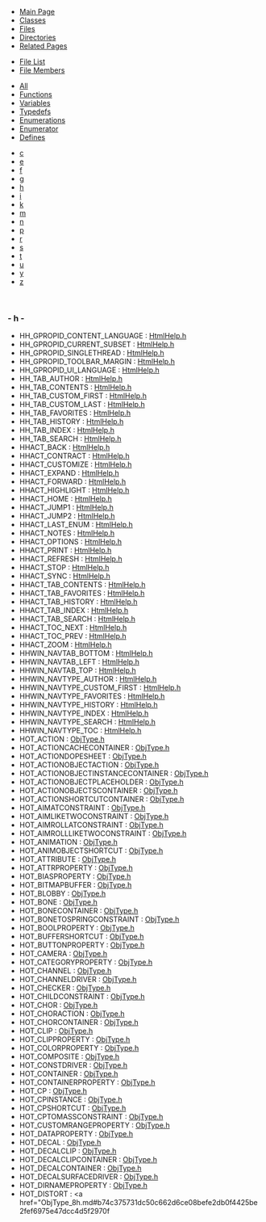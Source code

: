 <div class="tabs">

- [Main Page](index.md)
- [Classes](annotated.md)
- <span id="current">[Files](files.md)</span>
- [Directories](dirs.md)
- [Related Pages](pages.md)

</div>

<div class="tabs">

- [File List](files.md)
- <span id="current">[File Members](globals.md)</span>

</div>

<div class="tabs">

- [All](globals.md)
- [Functions](globals_func.md)
- [Variables](globals_vars.md)
- [Typedefs](globals_type.md)
- [Enumerations](globals_enum.md)
- <span id="current">[Enumerator](globals_eval.md)</span>
- [Defines](globals_defs.md)

</div>

<div class="tabs">

- [c](globals_eval.md#index_c)
- [e](globals_eval_0x65.md#index_e)
- [f](globals_eval_0x66.md#index_f)
- [g](globals_eval_0x67.md#index_g)
- <span id="current">[h](globals_eval_0x68.md#index_h)</span>
- [i](globals_eval_0x69.md#index_i)
- [k](globals_eval_0x6b.md#index_k)
- [m](globals_eval_0x6d.md#index_m)
- [n](globals_eval_0x6e.md#index_n)
- [p](globals_eval_0x70.md#index_p)
- [r](globals_eval_0x72.md#index_r)
- [s](globals_eval_0x73.md#index_s)
- [t](globals_eval_0x74.md#index_t)
- [u](globals_eval_0x75.md#index_u)
- [y](globals_eval_0x79.md#index_y)
- [z](globals_eval_0x7a.md#index_z)

</div>

 

### <span id="index_h" class="anchor">- h -</span>

- HH_GPROPID_CONTENT_LANGUAGE : <a href="HtmlHelp_8h.md#b4fe14f347492843a159342e24c5953d447027a70610ca7fdf5cce9a5c6bf7cf" class="el">HtmlHelp.h</a>
- HH_GPROPID_CURRENT_SUBSET : <a href="HtmlHelp_8h.md#b4fe14f347492843a159342e24c5953dfdf01113617ea1b23e2190f21dd39190" class="el">HtmlHelp.h</a>
- HH_GPROPID_SINGLETHREAD : <a href="HtmlHelp_8h.md#b4fe14f347492843a159342e24c5953d5d1213475cad70054e265736240f1be4" class="el">HtmlHelp.h</a>
- HH_GPROPID_TOOLBAR_MARGIN : <a href="HtmlHelp_8h.md#b4fe14f347492843a159342e24c5953d760a6f391b78091023639d0dce9be7b0" class="el">HtmlHelp.h</a>
- HH_GPROPID_UI_LANGUAGE : <a href="HtmlHelp_8h.md#b4fe14f347492843a159342e24c5953d44e19c54132083fc0d58644531fd31a4" class="el">HtmlHelp.h</a>
- HH_TAB_AUTHOR : <a href="HtmlHelp_8h.md#1378d7d8767899287b0407055215aa4ecc831db370036737d5ade3afeae17904" class="el">HtmlHelp.h</a>
- HH_TAB_CONTENTS : <a href="HtmlHelp_8h.md#1378d7d8767899287b0407055215aa4e00c8800146c28dca92e16ebd35a4f6ae" class="el">HtmlHelp.h</a>
- HH_TAB_CUSTOM_FIRST : <a href="HtmlHelp_8h.md#1378d7d8767899287b0407055215aa4e261dbd0c84d7fcacfc271485026a0c1f" class="el">HtmlHelp.h</a>
- HH_TAB_CUSTOM_LAST : <a href="HtmlHelp_8h.md#1378d7d8767899287b0407055215aa4ebb97a06f49a94cc5111cff61ce984338" class="el">HtmlHelp.h</a>
- HH_TAB_FAVORITES : <a href="HtmlHelp_8h.md#1378d7d8767899287b0407055215aa4e0ba332d743828b4989d012f73292072b" class="el">HtmlHelp.h</a>
- HH_TAB_HISTORY : <a href="HtmlHelp_8h.md#1378d7d8767899287b0407055215aa4eb1dcc9d8fc4fc65aad3758b922003401" class="el">HtmlHelp.h</a>
- HH_TAB_INDEX : <a href="HtmlHelp_8h.md#1378d7d8767899287b0407055215aa4ee920a29839e75376d7e93d9696041d21" class="el">HtmlHelp.h</a>
- HH_TAB_SEARCH : <a href="HtmlHelp_8h.md#1378d7d8767899287b0407055215aa4ee57bd12eb2d17ea92effa2f754d93d45" class="el">HtmlHelp.h</a>
- HHACT_BACK : <a href="HtmlHelp_8h.md#a4d79cb252987ad7f099770543e601a178ee1f83ab58f634230f8ba6b60de7eb" class="el">HtmlHelp.h</a>
- HHACT_CONTRACT : <a href="HtmlHelp_8h.md#a4d79cb252987ad7f099770543e601a1e6fe3c7730eb8f70f386859ff3c50182" class="el">HtmlHelp.h</a>
- HHACT_CUSTOMIZE : <a href="HtmlHelp_8h.md#a4d79cb252987ad7f099770543e601a10e49f1928f0578f963c4698aa9d72b8a" class="el">HtmlHelp.h</a>
- HHACT_EXPAND : <a href="HtmlHelp_8h.md#a4d79cb252987ad7f099770543e601a16c90d9d75a1b53f44a7a1c985da7c9ff" class="el">HtmlHelp.h</a>
- HHACT_FORWARD : <a href="HtmlHelp_8h.md#a4d79cb252987ad7f099770543e601a1800cc3e617e18f3a1c4d08fc6c6e08d8" class="el">HtmlHelp.h</a>
- HHACT_HIGHLIGHT : <a href="HtmlHelp_8h.md#a4d79cb252987ad7f099770543e601a1906e4b3c7d5a679f5d6639919bb41b2a" class="el">HtmlHelp.h</a>
- HHACT_HOME : <a href="HtmlHelp_8h.md#a4d79cb252987ad7f099770543e601a127bcf9fccf31133ed1b6ae5d2be9012c" class="el">HtmlHelp.h</a>
- HHACT_JUMP1 : <a href="HtmlHelp_8h.md#a4d79cb252987ad7f099770543e601a1d6198c45e2a5dab0c52f9733f09663d6" class="el">HtmlHelp.h</a>
- HHACT_JUMP2 : <a href="HtmlHelp_8h.md#a4d79cb252987ad7f099770543e601a195a3c4df3651c72c966ffcc4ddd94bae" class="el">HtmlHelp.h</a>
- HHACT_LAST_ENUM : <a href="HtmlHelp_8h.md#a4d79cb252987ad7f099770543e601a183f06ca5e4b4493d8768a118dfaf02ea" class="el">HtmlHelp.h</a>
- HHACT_NOTES : <a href="HtmlHelp_8h.md#a4d79cb252987ad7f099770543e601a1fd5a3b359a74074654f912630ff183e6" class="el">HtmlHelp.h</a>
- HHACT_OPTIONS : <a href="HtmlHelp_8h.md#a4d79cb252987ad7f099770543e601a172efeebda3168754b1436890a9227e08" class="el">HtmlHelp.h</a>
- HHACT_PRINT : <a href="HtmlHelp_8h.md#a4d79cb252987ad7f099770543e601a1f670a4748f0bf7d9d39bb3b5645c2954" class="el">HtmlHelp.h</a>
- HHACT_REFRESH : <a href="HtmlHelp_8h.md#a4d79cb252987ad7f099770543e601a16b21be9710366c70813d045e6f755475" class="el">HtmlHelp.h</a>
- HHACT_STOP : <a href="HtmlHelp_8h.md#a4d79cb252987ad7f099770543e601a1e561a8d77f61c9b1af2458ac1cef815e" class="el">HtmlHelp.h</a>
- HHACT_SYNC : <a href="HtmlHelp_8h.md#a4d79cb252987ad7f099770543e601a1b81df63f6a9cae996bb30e431c50d8cb" class="el">HtmlHelp.h</a>
- HHACT_TAB_CONTENTS : <a href="HtmlHelp_8h.md#a4d79cb252987ad7f099770543e601a1ac5572969c067c17aa7037d954416c07" class="el">HtmlHelp.h</a>
- HHACT_TAB_FAVORITES : <a href="HtmlHelp_8h.md#a4d79cb252987ad7f099770543e601a1246e9c382ad3077cf3ca62b5ba3d3ac8" class="el">HtmlHelp.h</a>
- HHACT_TAB_HISTORY : <a href="HtmlHelp_8h.md#a4d79cb252987ad7f099770543e601a16a851e0e0b0cf3f18201d7c20b0035ee" class="el">HtmlHelp.h</a>
- HHACT_TAB_INDEX : <a href="HtmlHelp_8h.md#a4d79cb252987ad7f099770543e601a1f6e0280ebfbf0973a0bb199784167251" class="el">HtmlHelp.h</a>
- HHACT_TAB_SEARCH : <a href="HtmlHelp_8h.md#a4d79cb252987ad7f099770543e601a1f2feb3aae78c05929321a8c1911b8df8" class="el">HtmlHelp.h</a>
- HHACT_TOC_NEXT : <a href="HtmlHelp_8h.md#a4d79cb252987ad7f099770543e601a16e89085689f426accd525fa5a90dd4a5" class="el">HtmlHelp.h</a>
- HHACT_TOC_PREV : <a href="HtmlHelp_8h.md#a4d79cb252987ad7f099770543e601a1c0099db14b89ff5854731ca76c03a591" class="el">HtmlHelp.h</a>
- HHACT_ZOOM : <a href="HtmlHelp_8h.md#a4d79cb252987ad7f099770543e601a11561f4dc0d6c050eb80e96e019df5414" class="el">HtmlHelp.h</a>
- HHWIN_NAVTAB_BOTTOM : <a href="HtmlHelp_8h.md#02653d87b6fa8554fc0d1a3726fea2d0fbaa340a0eb370a717dfe25ec8e334eb" class="el">HtmlHelp.h</a>
- HHWIN_NAVTAB_LEFT : <a href="HtmlHelp_8h.md#02653d87b6fa8554fc0d1a3726fea2d0ee6bd0a1c9f57c9f59d622231172d50f" class="el">HtmlHelp.h</a>
- HHWIN_NAVTAB_TOP : <a href="HtmlHelp_8h.md#02653d87b6fa8554fc0d1a3726fea2d0f08dd0276e16e46418f2c391368caa33" class="el">HtmlHelp.h</a>
- HHWIN_NAVTYPE_AUTHOR : <a href="HtmlHelp_8h.md#dca29a1140aadadfd92b34a02fa516ef0c35984ca15ce3c046dc6718b4e943e0" class="el">HtmlHelp.h</a>
- HHWIN_NAVTYPE_CUSTOM_FIRST : <a href="HtmlHelp_8h.md#dca29a1140aadadfd92b34a02fa516ef500b8a82bef10777b3240c4863107a4c" class="el">HtmlHelp.h</a>
- HHWIN_NAVTYPE_FAVORITES : <a href="HtmlHelp_8h.md#dca29a1140aadadfd92b34a02fa516efc80ed2293838a64d8f650680ba646234" class="el">HtmlHelp.h</a>
- HHWIN_NAVTYPE_HISTORY : <a href="HtmlHelp_8h.md#dca29a1140aadadfd92b34a02fa516ef3104555ceb516898b4fd2e7bc31b1cbf" class="el">HtmlHelp.h</a>
- HHWIN_NAVTYPE_INDEX : <a href="HtmlHelp_8h.md#dca29a1140aadadfd92b34a02fa516ef870f2cc5515ff99a655ace466be72b71" class="el">HtmlHelp.h</a>
- HHWIN_NAVTYPE_SEARCH : <a href="HtmlHelp_8h.md#dca29a1140aadadfd92b34a02fa516ef9c509c6254ed41cbeed63c22676a2770" class="el">HtmlHelp.h</a>
- HHWIN_NAVTYPE_TOC : <a href="HtmlHelp_8h.md#dca29a1140aadadfd92b34a02fa516efdab586af60a8c130753bef8e7a06312c" class="el">HtmlHelp.h</a>
- HOT_ACTION : <a href="ObjType_8h.md#b74c375731dc50c662d6ce08befe2db09ebab77361a7fc20f6f4f905f7e6c1b4" class="el">ObjType.h</a>
- HOT_ACTIONCACHECONTAINER : <a href="ObjType_8h.md#b74c375731dc50c662d6ce08befe2db07cd63a0933de1fef106b7f91edc36daa" class="el">ObjType.h</a>
- HOT_ACTIONDOPESHEET : <a href="ObjType_8h.md#b74c375731dc50c662d6ce08befe2db0be4427aaeb20f6c695d8a8029f36daf0" class="el">ObjType.h</a>
- HOT_ACTIONOBJECTACTION : <a href="ObjType_8h.md#b74c375731dc50c662d6ce08befe2db00cdc4a083bcd9547f7ac6fbf212f291f" class="el">ObjType.h</a>
- HOT_ACTIONOBJECTINSTANCECONTAINER : <a href="ObjType_8h.md#b74c375731dc50c662d6ce08befe2db0f0cec0245c35fdb34272e19712bc775b" class="el">ObjType.h</a>
- HOT_ACTIONOBJECTPLACEHOLDER : <a href="ObjType_8h.md#b74c375731dc50c662d6ce08befe2db06f0fa84c79d105018aed36ae0da1b1b7" class="el">ObjType.h</a>
- HOT_ACTIONOBJECTSCONTAINER : <a href="ObjType_8h.md#b74c375731dc50c662d6ce08befe2db0b19771bf98e70ec58bad0357fadf0fe2" class="el">ObjType.h</a>
- HOT_ACTIONSHORTCUTCONTAINER : <a href="ObjType_8h.md#b74c375731dc50c662d6ce08befe2db0244f15b6a33f5171540ebdfa8088b0dc" class="el">ObjType.h</a>
- HOT_AIMATCONSTRAINT : <a href="ObjType_8h.md#b74c375731dc50c662d6ce08befe2db075070f4012001482ca0ce6f97ba32da9" class="el">ObjType.h</a>
- HOT_AIMLIKETWOCONSTRAINT : <a href="ObjType_8h.md#b74c375731dc50c662d6ce08befe2db0762129964af71f2ead5f094642d533f2" class="el">ObjType.h</a>
- HOT_AIMROLLATCONSTRAINT : <a href="ObjType_8h.md#b74c375731dc50c662d6ce08befe2db0e88198bdfcd7918f636bbd2430dbb4e7" class="el">ObjType.h</a>
- HOT_AIMROLLLIKETWOCONSTRAINT : <a href="ObjType_8h.md#b74c375731dc50c662d6ce08befe2db0bfe417b9dd0a7b88fdc790ec3cec67ec" class="el">ObjType.h</a>
- HOT_ANIMATION : <a href="ObjType_8h.md#b74c375731dc50c662d6ce08befe2db0062bc88ca432af1f6c607e6409b833ec" class="el">ObjType.h</a>
- HOT_ANIMOBJECTSHORTCUT : <a href="ObjType_8h.md#b74c375731dc50c662d6ce08befe2db035abb1ed9e4840b8436169b8fae65e4d" class="el">ObjType.h</a>
- HOT_ATTRIBUTE : <a href="ObjType_8h.md#b74c375731dc50c662d6ce08befe2db0ce9c9a870e6c4d7296033d6a5cc81ec7" class="el">ObjType.h</a>
- HOT_ATTRPROPERTY : <a href="ObjType_8h.md#b74c375731dc50c662d6ce08befe2db09371c16138b55c01dc4ec13c425c69e0" class="el">ObjType.h</a>
- HOT_BIASPROPERTY : <a href="ObjType_8h.md#b74c375731dc50c662d6ce08befe2db02634c6579ca768952377ff886c2b68b9" class="el">ObjType.h</a>
- HOT_BITMAPBUFFER : <a href="ObjType_8h.md#b74c375731dc50c662d6ce08befe2db0bd8e2d1b8a6d4d42b6b0e5d0c5292eca" class="el">ObjType.h</a>
- HOT_BLOBBY : <a href="ObjType_8h.md#b74c375731dc50c662d6ce08befe2db0171698ea26b974d57a13082a786c97f7" class="el">ObjType.h</a>
- HOT_BONE : <a href="ObjType_8h.md#b74c375731dc50c662d6ce08befe2db0a0f67bb33e27ed13206523e48128a752" class="el">ObjType.h</a>
- HOT_BONECONTAINER : <a href="ObjType_8h.md#b74c375731dc50c662d6ce08befe2db0935d4f5a052a6769103795e0d8bea247" class="el">ObjType.h</a>
- HOT_BONETOSPRINGCONSTRAINT : <a href="ObjType_8h.md#b74c375731dc50c662d6ce08befe2db0bf83120bdb75641380f21f9c985a7e47" class="el">ObjType.h</a>
- HOT_BOOLPROPERTY : <a href="ObjType_8h.md#b74c375731dc50c662d6ce08befe2db06b14c371770593de25ad3464120b1897" class="el">ObjType.h</a>
- HOT_BUFFERSHORTCUT : <a href="ObjType_8h.md#b74c375731dc50c662d6ce08befe2db00ff0bcf6c31c9a0c5d673c4fc6d8a832" class="el">ObjType.h</a>
- HOT_BUTTONPROPERTY : <a href="ObjType_8h.md#b74c375731dc50c662d6ce08befe2db09ce0c7ad1309a3a4fa9033dfdf033e61" class="el">ObjType.h</a>
- HOT_CAMERA : <a href="ObjType_8h.md#b74c375731dc50c662d6ce08befe2db043aaa588c0a2c5078bd0e1fe5defe078" class="el">ObjType.h</a>
- HOT_CATEGORYPROPERTY : <a href="ObjType_8h.md#b74c375731dc50c662d6ce08befe2db0422d1b8b4b71419fa16864e8a889b44b" class="el">ObjType.h</a>
- HOT_CHANNEL : <a href="ObjType_8h.md#b74c375731dc50c662d6ce08befe2db05ab93d9a0e5d8ff06b3c528c142bf65a" class="el">ObjType.h</a>
- HOT_CHANNELDRIVER : <a href="ObjType_8h.md#b74c375731dc50c662d6ce08befe2db01887f9647cda0fbd4a1e13c21bcee3c8" class="el">ObjType.h</a>
- HOT_CHECKER : <a href="ObjType_8h.md#b74c375731dc50c662d6ce08befe2db0668d849d8a24b773b4e9f65240a7fc42" class="el">ObjType.h</a>
- HOT_CHILDCONSTRAINT : <a href="ObjType_8h.md#b74c375731dc50c662d6ce08befe2db029f3a0a50ea3ae57e5861e9b38f15ef9" class="el">ObjType.h</a>
- HOT_CHOR : <a href="ObjType_8h.md#b74c375731dc50c662d6ce08befe2db016d93f66f1cae19405997cf96b65315b" class="el">ObjType.h</a>
- HOT_CHORACTION : <a href="ObjType_8h.md#b74c375731dc50c662d6ce08befe2db0b680ca37974048c44a72eb8c68ef111a" class="el">ObjType.h</a>
- HOT_CHORCONTAINER : <a href="ObjType_8h.md#b74c375731dc50c662d6ce08befe2db0c594ec54f51538aa09ca796b7a811a3e" class="el">ObjType.h</a>
- HOT_CLIP : <a href="ObjType_8h.md#b74c375731dc50c662d6ce08befe2db093ecbccd91299f73c72cba11bf36f7f7" class="el">ObjType.h</a>
- HOT_CLIPPROPERTY : <a href="ObjType_8h.md#b74c375731dc50c662d6ce08befe2db02dbb1f223af3f290894689efdbfec9da" class="el">ObjType.h</a>
- HOT_COLORPROPERTY : <a href="ObjType_8h.md#b74c375731dc50c662d6ce08befe2db0bd9395559dafd4fd93b8e9ac50a7cb10" class="el">ObjType.h</a>
- HOT_COMPOSITE : <a href="ObjType_8h.md#b74c375731dc50c662d6ce08befe2db07a9316ffd7b6bb5e8a5ac079f743d5e7" class="el">ObjType.h</a>
- HOT_CONSTDRIVER : <a href="ObjType_8h.md#b74c375731dc50c662d6ce08befe2db040cac98491f8923ba31b65c76eaa46c9" class="el">ObjType.h</a>
- HOT_CONTAINER : <a href="ObjType_8h.md#b74c375731dc50c662d6ce08befe2db0afb4532e75621ecf10a7ec0efb4c2c17" class="el">ObjType.h</a>
- HOT_CONTAINERPROPERTY : <a href="ObjType_8h.md#b74c375731dc50c662d6ce08befe2db00e6e933d766074bc544bc0c61f72e3c1" class="el">ObjType.h</a>
- HOT_CP : <a href="ObjType_8h.md#b74c375731dc50c662d6ce08befe2db00036ac5fa09138490d4e782217e8cc06" class="el">ObjType.h</a>
- HOT_CPINSTANCE : <a href="ObjType_8h.md#b74c375731dc50c662d6ce08befe2db0de67e9b5af38845cc9ebe39deee8e7ee" class="el">ObjType.h</a>
- HOT_CPSHORTCUT : <a href="ObjType_8h.md#b74c375731dc50c662d6ce08befe2db041dc4454193c77207d72b21664e5f01d" class="el">ObjType.h</a>
- HOT_CPTOMASSCONSTRAINT : <a href="ObjType_8h.md#b74c375731dc50c662d6ce08befe2db06499a891044f685e78704593525e63d8" class="el">ObjType.h</a>
- HOT_CUSTOMRANGEPROPERTY : <a href="ObjType_8h.md#b74c375731dc50c662d6ce08befe2db09086bd7314e50ba95f20191d9ea65006" class="el">ObjType.h</a>
- HOT_DATAPROPERTY : <a href="ObjType_8h.md#b74c375731dc50c662d6ce08befe2db04a5de5f2a90ab111888cdaaa1c69df8d" class="el">ObjType.h</a>
- HOT_DECAL : <a href="ObjType_8h.md#b74c375731dc50c662d6ce08befe2db02c850c0a79635bc355a195be29d7d993" class="el">ObjType.h</a>
- HOT_DECALCLIP : <a href="ObjType_8h.md#b74c375731dc50c662d6ce08befe2db0d5dc70bd7b6f9ccaa9ca0f89a6f2c2f1" class="el">ObjType.h</a>
- HOT_DECALCLIPCONTAINER : <a href="ObjType_8h.md#b74c375731dc50c662d6ce08befe2db0733a4c84ba22940057d65dd54005ba40" class="el">ObjType.h</a>
- HOT_DECALCONTAINER : <a href="ObjType_8h.md#b74c375731dc50c662d6ce08befe2db0f1a009068c00617c7b2c0d494380ef68" class="el">ObjType.h</a>
- HOT_DECALSURFACEDRIVER : <a href="ObjType_8h.md#b74c375731dc50c662d6ce08befe2db0fd17c1ab21566807b0394be9f0f06ce1" class="el">ObjType.h</a>
- HOT_DIRNAMEPROPERTY : <a href="ObjType_8h.md#b74c375731dc50c662d6ce08befe2db006da89b854e24cb8c4a42b2eeb089672" class="el">ObjType.h</a>
- HOT_DISTORT : <a href="ObjType_8h.md#b74c375731dc50c662d6ce08befe2db0f4425be2fef6975e47dcc4d5f2970f